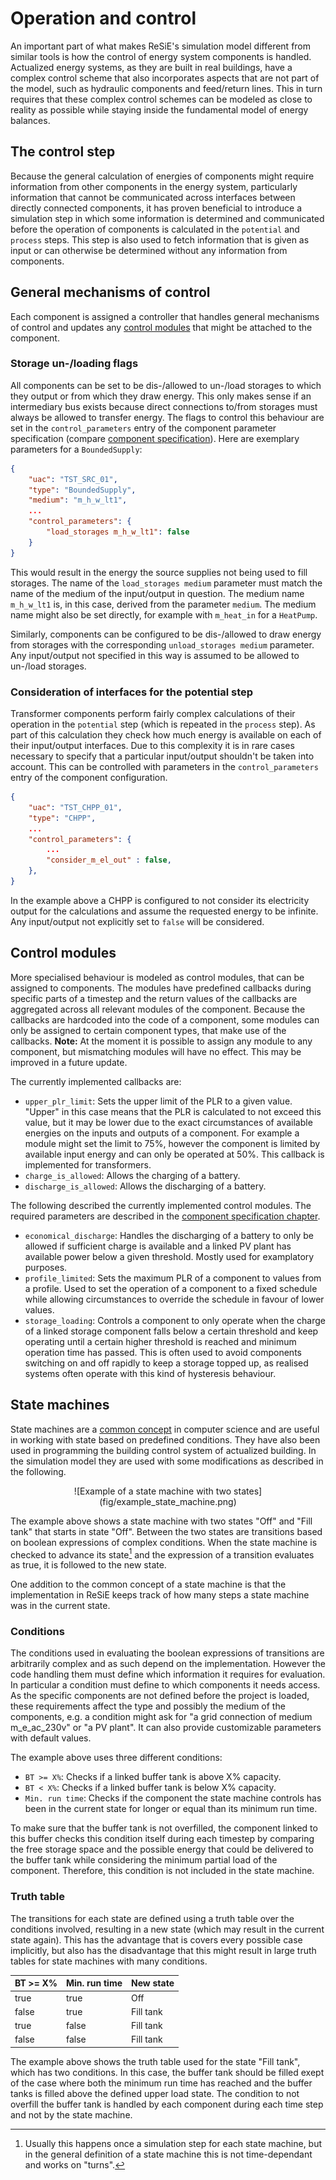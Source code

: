 # Operation and control

An important part of what makes ReSiE's simulation model different from similar tools is how the control of energy system components is handled. Actualized energy systems, as they are built in real buildings, have a complex control scheme that also incorporates aspects that are not part of the model, such as hydraulic components and feed/return lines. This in turn requires that these complex control schemes can be modeled as close to reality as possible while staying inside the fundamental model of energy balances.

## The control step
Because the general calculation of energies of components might require information from other components in the energy system, particularly information that cannot be communicated across interfaces between directly connected components, it has proven beneficial to introduce a simulation step in which some information is determined and communicated before the operation of components is calculated in the `potential` and `process` steps. This step is also used to fetch information that is given as input or can otherwise be determined without any information from components.

## General mechanisms of control
Each component is assigned a controller that handles general mechanisms of control and updates any [control modules](resie_operation_control.md#control-modules) that might be attached to the component.

### Storage un-/loading flags
All components can be set to be dis-/allowed to un-/load storages to which they output or from which they draw energy. This only makes sense if an intermediary bus exists because direct connections to/from storages must always be allowed to transfer energy. The flags to control this behaviour are set in the `control_parameters` entry of the component parameter specification (compare [component specification](resie_input_file_format.md#components)). Here are exemplary parameters for a `BoundedSupply`:

```json
{
    "uac": "TST_SRC_01",
    "type": "BoundedSupply",
    "medium": "m_h_w_lt1",
    ...
    "control_parameters": {
        "load_storages m_h_w_lt1": false
    }
}
```

This would result in the energy the source supplies not being used to fill storages. The name of the `load_storages medium` parameter must match the name of the medium of the input/output in question. The medium name `m_h_w_lt1` is, in this case, derived from the parameter `medium`. The medium name might also be set directly, for example with `m_heat_in` for a `HeatPump`.

Similarly, components can be configured to be dis-/allowed to draw energy from storages with the corresponding `unload_storages medium` parameter. Any input/output not specified in this way is assumed to be allowed to un-/load storages.

### Consideration of interfaces for the potential step
Transformer components perform fairly complex calculations of their operation in the `potential` step (which is repeated in the `process` step). As part of this calculation they check how much energy is available on each of their input/output interfaces. Due to this complexity it is in rare cases necessary to specify that a particular input/output shouldn't be taken into account. This can be controlled with parameters in the `control_parameters` entry of the component configuration.

```json
{
    "uac": "TST_CHPP_01",
    "type": "CHPP",
    ...
    "control_parameters": {
        ...  
        "consider_m_el_out" : false,
    },
}
```

In the example above a CHPP is configured to not consider its electricity output for the calculations and assume the requested energy to be infinite. Any input/output not explicitly set to `false` will be considered.

## Control modules

More specialised behaviour is modeled as control modules, that can be assigned to components. The modules have predefined callbacks during specific parts of a timestep and the return values of the callbacks are aggregated across all relevant modules of the component. Because the callbacks are hardcoded into the code of a component, some modules can only be assigned to certain component types, that make use of the callbacks. **Note:** At the moment it is possible to assign any module to any component, but mismatching modules will have no effect. This may be improved in a future update.

The currently implemented callbacks are:

* `upper_plr_limit`: Sets the upper limit of the PLR to a given value. "Upper" in this case means that the PLR is calculated to not exceed this value, but it may be lower due to the exact circumstances of available energies on the inputs and outputs of a component. For example a module might set the limit to 75%, however the component is limited by available input energy and can only be operated at 50%. This callback is implemented for transformers.
* `charge_is_allowed`: Allows the charging of a battery.
* `discharge_is_allowed`: Allows the discharging of a battery.

The following described the currently implemented control modules. The required parameters are described in the [component specification chapter](resie_component_parameters.md#control-modules).

* `economical_discharge`: Handles the discharging of a battery to only be allowed if sufficient charge is available and a linked PV plant has available power below a given threshold. Mostly used for examplatory purposes.
* `profile_limited`: Sets the maximum PLR of a component to values from a profile. Used to set the operation of a component to a fixed schedule while allowing circumstances to override the schedule in favour of lower values.
* `storage_loading`: Controls a component to only operate when the charge of a linked storage component falls below a certain threshold and keep operating until a certain higher threshold is reached and minimum operation time has passed. This is often used to avoid components switching on and off rapidly to keep a storage topped up, as realised systems often operate with this kind of hysteresis behaviour.

## State machines

State machines are a [common concept](https://en.wikipedia.org/wiki/Finite-state_machine) in computer science and are useful in working with state based on predefined conditions. They have also been used in programming the building control system of actualized building. In the simulation model they are used with some modifications as described in the following.

<center>![Example of a state machine with two states](fig/example_state_machine.png)</center>

The example above shows a state machine with two states "Off" and "Fill tank" that starts in state "Off". Between the two states are transitions based on boolean expressions of complex conditions. When the state machine is checked to advance its state[^2] and the expression of a transition evaluates as true, it is followed to the new state.

One addition to the common concept of a state machine is that the implementation in ReSiE keeps track of how many steps a state machine was in the current state.

[^2]: Usually this happens once a simulation step for each state machine, but in the general definition of a state machine this is not time-dependant and works on "turns".

### Conditions

The conditions used in evaluating the boolean expressions of transitions are arbitrarily complex and as such depend on the implementation. However the code handling them must define which information it requires for evaluation. In particular a condition must define to which components it needs access. As the specific components are not defined before the project is loaded, these requirements affect the type and possibly the medium of the components, e.g. a condition might ask for "a grid connection of medium m_e_ac_230v" or "a PV plant". It can also provide customizable parameters with default values.

The example above uses three different conditions:

* `BT >= X%`: Checks if a linked buffer tank is above X% capacity.
* `BT < X%`: Checks if a linked buffer tank is below X% capacity.
* `Min. run time`: Checks if the component the state machine controls has been in the current state for longer or equal than its minimum run time.

To make sure that the buffer tank is not overfilled, the component linked to this buffer checks this condition itself during each timestep by comparing the free storage space and the possible energy that could be delivered to the buffer tank while considering the minimum partial load of the component. Therefore, this condition is not included in the state machine.  

### Truth table

The transitions for each state are defined using a truth table over the conditions involved, resulting in a new state (which may result in the current state again). This has the advantage that is covers every possible case implicitly, but also has the disadvantage that this might result in large truth tables for state machines with many conditions.

| **BT >= X%** | **Min. run time** | **New state** | 
| --- | --- | --- |
| true | true | Off |
| false | true | Fill tank |
| true | false | Fill tank |
| false | false | Fill tank |

The example above shows the truth table used for the state "Fill tank", which has two conditions. In this case, the buffer tank should be filled exept of the case where both the minimum run time has reached and the buffer tanks is filled above the defined upper load state. The condition to not overfill the buffer tank is handled by each component during each time step and not by the state machine.
